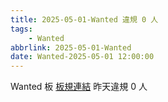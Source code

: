 ```yaml
---
title: 2025-05-01-Wanted 違規 0 人
tags:
    - Wanted
abbrlink: 2025-05-01-Wanted
date: Wanted-2025-05-01 12:00:00
---
```

Wanted 板 [板規連結](https://www.ptt.cc/bbs/Wanted/M.1608829773.A.D3B.html)
昨天違規 0 人
